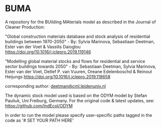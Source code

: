 # BUMA
A repository for the BUilding MAterials model as described in the Journal of Cleaner Production:

"Global construction materials database and stock analysis of residential buildings between 1970-2050" - 
By: Sylvia Marinova, Sebastiaan Deetman, Ester van der Voet & Vassilis Daioglou
https://doi.org/10.1016/j.jclepro.2019.119146

"Modelling global material stocks and flows for residential and service sector buildings towards 2050" - 
By: Sebastiaan Deetman, Sylvia Marinova, Ester van der Voet, Detlef P. van Vuuren, Oreane Edelenboschd & Reinout Heijungs
https://doi.org/10.1016/j.jclepro.2019.118658

corresponding author: deetman@cml.leidenuniv.nl

The dynamic stock model used is based on the ODYM model by Stefan Pauliuk, Uni Freiburg, Germany. For the original code & latest updates, see: https://github.com/IndEcol/ODYM

In order to run the model please specify user-specific paths tagged in the code as '# SET YOUR PATH HERE'
